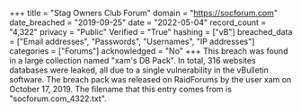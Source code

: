 +++
title = "Stag Owners Club Forum"
domain = "https://socforum.com"
date_breached = "2019-09-25"
date = "2022-05-04"
record_count = "4,322"
privacy = "Public"
Verified = "True"
hashing = ["vB"]
breached_data = ["Email addresses", "Passwords", "Usernames", "IP addresses"]
categories = ["Forums"]
acknowledged = "No"
+++
This breach was found in a large collection named "xam's DB Pack". In total, 316 websites databases were leaked, all due to a single vulnerability in the vBulletin software. The breach pack was released on RaidForums by the user xam on October 17, 2019. The filename that this entry comes from is "socforum.com_4322.txt".
